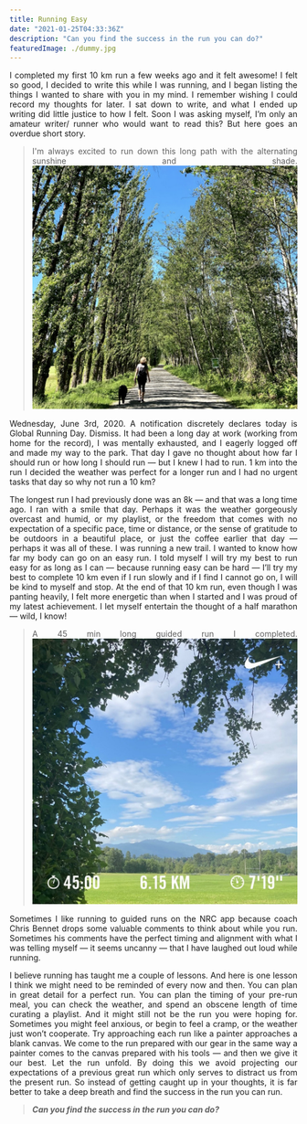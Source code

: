 ```yaml
---
title: Running Easy
date: "2021-01-25T04:33:36Z"
description: "Can you find the success in the run you can do?"
featuredImage: ./dummy.jpg
---
```


<style>
body {
text-align: justify}
</style>

I completed my first 10 km run a few weeks ago and it felt awesome! I felt so good, I decided to write this while I was running, and I began listing the things I wanted to share with you in my mind. I remember wishing I could record my thoughts for later. I sat down to write, and what I ended up writing did little justice to how I felt. Soon I was asking myself, I’m only an amateur writer/ runner who would want to read this? But here goes an overdue short story.

>I'm always excited to run down this long path with the alternating sunshine and shade.
![long-path](./long-path.png)

Wednesday, June 3rd, 2020. A notification discretely declares today is Global Running Day. Dismiss. It had been a long day at work (working from home for the record), I was mentally exhausted, and I eagerly logged off and made my way to the park. That day I gave no thought about how far I should run or how long I should run — but I knew I had to run. 1 km into the run I decided the weather was perfect for a longer run and I had no urgent tasks that day so why not run a 10 km?


The longest run I had previously done was an 8k — and that was a long time ago. I ran with a smile that day. Perhaps it was the weather gorgeously overcast and humid, or my playlist, or the freedom that comes with no expectation of a specific pace, time or distance, or the sense of gratitude to be outdoors in a beautiful place, or just the coffee earlier that day — perhaps it was all of these. I was running a new trail. I wanted to know how far my body can go on an easy run. I told myself I will try my best to run easy for as long as I can — because running easy can be hard — I’ll try my best to complete 10 km even if I run slowly and if I find I cannot go on, I will be kind to myself and stop. At the end of that 10 km run, even though I was panting heavily, I felt more energetic than when I started and I was proud of my latest achievement. I let myself entertain the thought of a half marathon — wild, I know!

>A 45 min long guided run I completed.
![45 min run](./45.jpeg)

Sometimes I like running to guided runs on the NRC app because coach Chris Bennet drops some valuable comments to think about while you run. Sometimes his comments have the perfect timing and alignment with what I was telling myself — it seems uncanny — that I have laughed out loud while running.

I believe running has taught me a couple of lessons. And here is one lesson I think we might need to be reminded of every now and then. You can plan in great detail for a perfect run. You can plan the timing of your pre-run meal, you can check the weather, and spend an obscene length of time curating a playlist. And it might still not be the run you were hoping for. Sometimes you might feel anxious, or begin to feel a cramp, or the weather just won’t cooperate. Try approaching each run like a painter approaches a blank canvas. We come to the run prepared with our gear in the same way a painter comes to the canvas prepared with his tools — and then we give it our best. Let the run unfold. By doing this we avoid projecting our expectations of a previous great run which only serves to distract us from the present run. So instead of getting caught up in your thoughts, it is far better to take a deep breath and find the success in the run you can run.

>***Can you find the success in the run you can do?***

